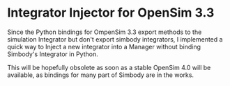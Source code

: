 # Integrator Injector for OpenSim 3.3
Since the Python bindings for OmpenSim 3.3 export methods to the simulation Integrator but don't export simbody integrators, I implemented a quick way to Inject a new integrator into a Manager without binding Simbody's Integrator in Python.

This will be hopefully obsolete as soon as a stable OpenSim 4.0 will be available, as bindings for many part of Simbody are in the works.